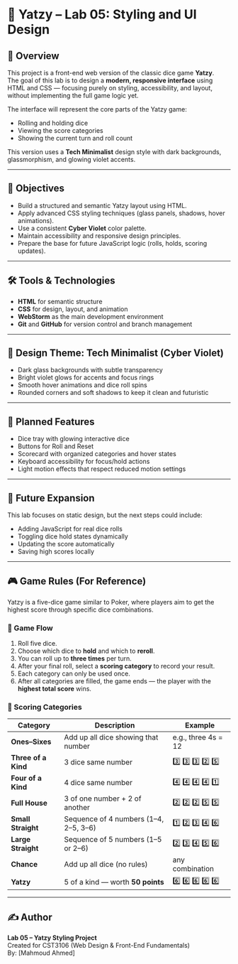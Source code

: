 # 🎲 Yatzy – Lab 05: Styling and UI Design

## 🧠 Overview
This project is a front-end web version of the classic dice game **Yatzy**.  
The goal of this lab is to design a **modern, responsive interface** using HTML and CSS — focusing purely on styling, accessibility, and layout, without implementing the full game logic yet.

The interface will represent the core parts of the Yatzy game:
- Rolling and holding dice
- Viewing the score categories
- Showing the current turn and roll count

This version uses a **Tech Minimalist** design style with dark backgrounds, glassmorphism, and glowing violet accents.

---

## 🎯 Objectives
- Build a structured and semantic Yatzy layout using HTML.
- Apply advanced CSS styling techniques (glass panels, shadows, hover animations).
- Use a consistent **Cyber Violet** color palette.
- Maintain accessibility and responsive design principles.
- Prepare the base for future JavaScript logic (rolls, holds, scoring updates).



---

## 🛠 Tools & Technologies
- **HTML** for semantic structure
- **CSS** for design, layout, and animation
- **WebStorm** as the main development environment
- **Git** and **GitHub** for version control and branch management

---

## 🎨 Design Theme: Tech Minimalist (Cyber Violet)
- Dark glass backgrounds with subtle transparency
- Bright violet glows for accents and focus rings
- Smooth hover animations and dice roll spins
- Rounded corners and soft shadows to keep it clean and futuristic

---

## 📸 Planned Features
- Dice tray with glowing interactive dice
- Buttons for Roll and Reset
- Scorecard with organized categories and hover states
- Keyboard accessibility for focus/hold actions
- Light motion effects that respect reduced motion settings

---

## 🧩 Future Expansion
This lab focuses on static design, but the next steps could include:
- Adding JavaScript for real dice rolls
- Toggling dice hold states dynamically
- Updating the score automatically
- Saving high scores locally

---
## 🎮 Game Rules (For Reference)
Yatzy is a five-dice game similar to Poker, where players aim to get the highest score through specific dice combinations.

### 🧾 Game Flow
1. Roll five dice.
2. Choose which dice to **hold** and which to **reroll**.
3. You can roll up to **three times** per turn.
4. After your final roll, select a **scoring category** to record your result.
5. Each category can only be used once.
6. After all categories are filled, the game ends — the player with the **highest total score** wins.

### 🧮 Scoring Categories
| Category | Description | Example |
|-----------|--------------|----------|
| **Ones–Sixes** | Add up all dice showing that number | e.g., three 4s = 12 |
| **Three of a Kind** | 3 dice same number | 3️⃣ 3️⃣ 3️⃣ 2️⃣ 5️⃣ |
| **Four of a Kind** | 4 dice same number | 4️⃣ 4️⃣ 4️⃣ 4️⃣ 1️⃣ |
| **Full House** | 3 of one number + 2 of another | 2️⃣ 2️⃣ 2️⃣ 5️⃣ 5️⃣ |
| **Small Straight** | Sequence of 4 numbers (1–4, 2–5, 3–6) | 1️⃣ 2️⃣ 3️⃣ 4️⃣ 6️⃣ |
| **Large Straight** | Sequence of 5 numbers (1–5 or 2–6) | 2️⃣ 3️⃣ 4️⃣ 5️⃣ 6️⃣ |
| **Chance** | Add up all dice (no rules) | any combination |
| **Yatzy** | 5 of a kind — worth **50 points** | 6️⃣ 6️⃣ 6️⃣ 6️⃣ 6️⃣ |

---

## ✍️ Author
**Lab 05 – Yatzy Styling Project**  
Created for CST3106 (Web Design & Front-End Fundamentals)  
By: [Mahmoud Ahmed]
